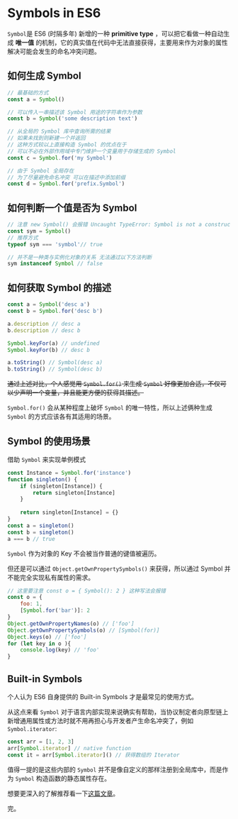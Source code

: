 # Symbols in ES6
`Symbol`是 ES6 (时隔多年) 新增的一种 **primitive type** ，可以把它看做一种自动生成 **唯一值** 的机制，它的真实值在代码中无法直接获得，主要用来作为对象的属性解决可能会发生的命名冲突问题。

## 如何生成 Symbol
```js
// 最基础的方式
const a = Symbol()

// 可以传入一串描述该 Symbol 用途的字符串作为参数
const b = Symbol('some description text')

// 从全局的 Symbol 库中查询所需的结果
// 如果未找到则新建一个并返回
// 这种方式较以上直接构造 Symbol 的优点在于
// 可以不必在外部作用域中专门维护一个变量用于存储生成的 Symbol
const c = Symbol.for('my Symbol')

// 由于 Symbol 全局存在
// 为了尽量避免命名冲突 可以在描述中添加前缀
const d = Symbol.for('prefix.Symbol')
```

## 如何判断一个值是否为 Symbol
```js
// 注意 new Symbol() 会报错 Uncaught TypeError: Symbol is not a constructor
const sym = Symbol()
// 推荐方式
typeof sym === 'symbol'// true

// 并不是一种类与实例化对象的关系 无法通过以下方法判断
sym instanceof Symbol // false
```

## 如何获取 Symbol 的描述
```js
const a = Symbol('desc a')
const b = Symbol.for('desc b')

a.description // desc a
b.description // desc b

Symbol.keyFor(a) // undefined
Symbol.keyFor(b) // desc b

a.toString() // Symbol(desc a)
b.toString() // Symbol(desc b)
```
~~通过上述对比，个人感觉用 `Symbol.for()` 来生成 `Symbol` 好像更加合适，不仅可以少声明一个变量，并且能更方便的获得其描述。~~  

`Symbol.for()` 会从某种程度上破坏 `Symbol` 的唯一特性，所以上述俩种生成 `Symbol` 的方式应该各有其适用的场景。

## Symbol 的使用场景
借助 `Symbol` 来实现单例模式
```js
const Instance = Symbol.for('instance')
function singleton() {
	if (singleton[Instance]) {
		return singleton[Instance]
	}
	
	return singleton[Instance] = {}
}
const a = singleton()
const b = singleton()
a === b // true
```
`Symbol` 作为对象的 Key 不会被当作普通的键值被遍历。  

但还是可以通过 `Object.getOwnPropertySymbols()` 来获得，所以通过 Symbol 并不能完全实现私有属性的需求。
```js
// 这里要注意 const o = { Symbol(): 2 } 这种写法会报错
const o = {
	foo: 1,
	[Symbol.for('bar')]: 2
}
Object.getOwnPropertyNames(o) // ['foo']
Object.getOwnPropertySymbols(o) // [Symbol(for)]
Object.keys(o) // ['foo']
for (let key in o ){
	console.log(key) // 'foo'
}
```  

## Built-in Symbols
个人认为 ES6 自身提供的 Built-in Symbols 才是最常见的使用方式。  

从这点来看 `Symbol` 对于语言内部实现来说确实有帮助，当协议制定者向原型链上新增通用属性或方法时就不用再担心与开发者产生命名冲突了，例如 `Symbol.iterator`:
```js
const arr = [1, 2, 3]
arr[Symbol.iterator] // native function
const it = arr[Symbol.iterator]() // 获得数组的 Iterator
```
值得一提的是这些内部的 `Symbol` 并不是像自定义的那样注册到全局库中，而是作为 `Symbol` 构造函数的静态属性存在。


想要更深入的了解推荐看一下[这篇文章](https://hacks.mozilla.org/2015/06/es6-in-depth-symbols/)。

完。